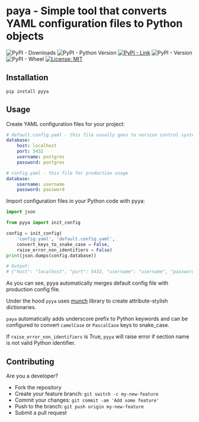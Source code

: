 # paya - Simple tool that converts YAML configuration files to Python objects

![PyPI - Downloads](https://img.shields.io/pypi/dd/pyya)
![PyPI - Python Version](https://img.shields.io/pypi/pyversions/pyya)
[![PyPI - Link](https://img.shields.io/badge/pypi-link-blue)](https://pypi.org/project/pyya/)
![PyPI - Version](https://img.shields.io/pypi/v/pyya)
![PyPI - Wheel](https://img.shields.io/pypi/wheel/pyya)
[![License: MIT](https://img.shields.io/badge/License-MIT-blue.svg)](https://opensource.org/licenses/MIT)


## Installation

```shell
pip install pyya
```

## Usage

Create YAML configuration files for your project:


```yaml
# default.config.yaml - this file usually goes to version control system
database:   
    host: localhost
    port: 5432
    username: postgres
    password: postgres
```

```yaml
# config.yaml - this file for production usage
database:   
    username: username
    password: password
```

Import configuration files in your Python code with pyya:

```python
import json

from pyya import init_config

config = init_config(
    'config.yaml', 'default.config.yaml', 
    convert_keys_to_snake_case = False,
    raise_error_non_identifiers = False)
print(json.dumps(config.database))

# Output:
# {"host": "localhost", "port": 5432, "username": "username", "password": "password"}

```

As you can see, pyya automatically merges default config file with production config file.

Under the hood `pyya` uses [munch](https://pypi.org/project/munch/) library to create attribute-stylish dictionaries.

`paya` automatically adds underscore prefix to Python keywords and can be configured to convert `camelCase` or `PascalCase` keys to snake_case. 

If `raise_error_non_identifiers` is True, `pyya` will raise error if section name is not valid Python identifier.

## Contributing

Are you a developer?

- Fork the repository
- Create your feature branch: `git switch -c my-new-feature`
- Commit your changes: `git commit -am 'Add some feature'`
- Push to the branch: `git push origin my-new-feature`
- Submit a pull request
